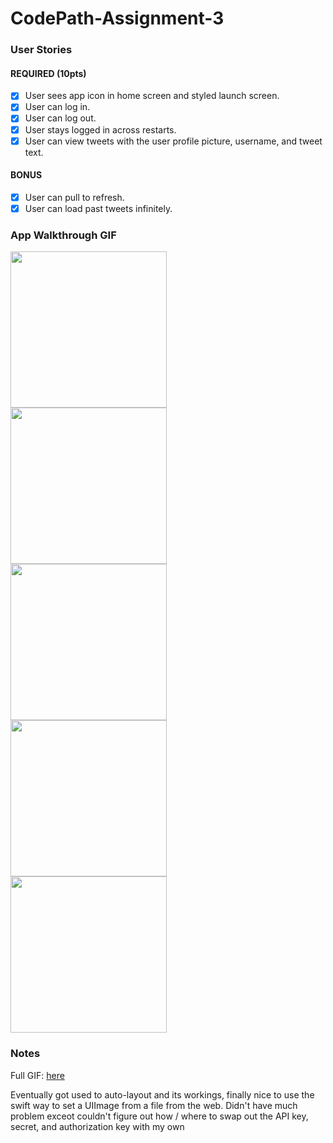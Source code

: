 # CodePath-Assignment-3

### User Stories

#### REQUIRED (10pts)
- [x] User sees app icon in home screen and styled launch screen.
- [x] User can log in.
- [x] User can log out.
- [x] User stays logged in across restarts.
- [x] User can view tweets with the user profile picture, username, and tweet text.

#### BONUS
- [x] User can pull to refresh.
- [x] User can load past tweets infinitely.

### App Walkthrough GIF

<img src="https://i.imgur.com/rh9XmTf.png" width=250><br>
<img src="https://i.imgur.com/rgb6Sxm.png" width=250><br>
<img src="https://i.imgur.com/jK4834W.png" width=250><br>
<img src="https://i.imgur.com/gD1GUWD.gif" width=250><br>
<img src="https://i.imgur.com/NrbALkL.gif" width=250><br>

### Notes
Full GIF: <a href = "https://i.imgur.com/U0mw51s.gif" target="_blank">here</a>

Eventually got used to auto-layout and its workings, finally nice to use the swift way to set a UIImage from a file from the web. Didn't have much problem exceot couldn't figure out how / where to swap out the API key, secret, and authorization key with my own
